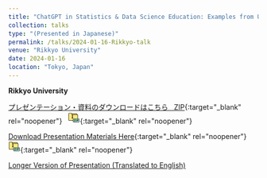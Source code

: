 ```yaml
---
title: "ChatGPT in Statistics & Data Science Education: Examples from US Universities"
collection: talks
type: "(Presented in Japanese)"
permalink: /talks/2024-01-16-Rikkyo-talk
venue: "Rikkyo University"
date: 2024-01-16
location: "Tokyo, Japan"
---
```

<style>
  hr {
    height: 2px;
    background-color: #E5E4E2;
    border: none;
  }

  .no-italics {
      font-style: normal;   
  }
</style>

<b>
Rikkyo University
</b>

[プレゼンテーション・資料のダウンロードはこちら &nbsp; ZIP](/files/2024_Rikkyo_Presentation_Materials.zip){:target="_blank" rel="noopener"} &nbsp; [![alt text](/files/zip_24.png)](/files/2024_Rikkyo_Presentation_Materials.zip){:target="_blank" rel="noopener"}  

[Download Presentation Materials Here](/files/2024_Rikkyo_Presentation_Materials.zip){:target="_blank" rel="noopener"} &nbsp; [![alt text](/files/zip_24.png)](/files/2024_Rikkyo_Presentation_Materials.zip){:target="_blank" rel="noopener"}  

[Longer Version of Presentation (Translated to English)](https://jimmydoi.github.io/talks/2024-02-16-ChatGPT-ENG-talk)
